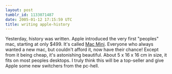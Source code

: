 ```yaml
---
layout: post
tumblr_id: 1133071487  
date: 2005-01-12 17:15:59 UTC
title: writing apple-history
---
```


Yesterday, history was written. Apple introduced the very first "peoples" mac, starting at only $499. It's called <a href="http://www.apple.com/macmini/" target="_blank">Mac Mini</a>. Everyone who always wanted a new mac, but couldn't afford it, now have their chance! Except from it being cheap, it's astonishing beautiful. About 5 x 16 x 16 cm in size, it fits on most peoples desktops. I truly think this will be a top-seller and give Apple some new switchers from the pc-hell.
